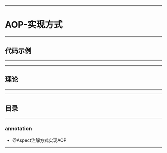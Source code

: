 ------
# AOP-实现方式

------
## 代码示例

------

------
## 理论

------

------
## 目录

------
### annotation
- @Aspect注解方式实现AOP

------

